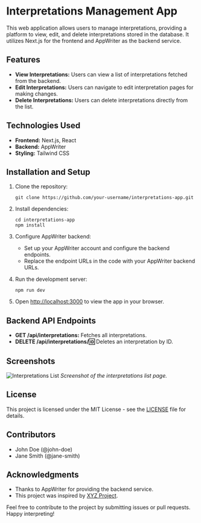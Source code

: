 # Interpretations Management App

This web application allows users to manage interpretations, providing a platform to view, edit, and delete interpretations stored in the database. It utilizes Next.js for the frontend and AppWriter as the backend service.

## Features

- **View Interpretations:** Users can view a list of interpretations fetched from the backend.
- **Edit Interpretations:** Users can navigate to edit interpretation pages for making changes.
- **Delete Interpretations:** Users can delete interpretations directly from the list.

## Technologies Used

- **Frontend:** Next.js, React
- **Backend:** AppWriter
- **Styling:** Tailwind CSS

## Installation and Setup

1. Clone the repository:

   ```
   git clone https://github.com/your-username/interpretations-app.git
   ```

2. Install dependencies:

   ```
   cd interpretations-app
   npm install
   ```

3. Configure AppWriter backend:
   - Set up your AppWriter account and configure the backend endpoints.
   - Replace the endpoint URLs in the code with your AppWriter backend URLs.

4. Run the development server:

   ```
   npm run dev
   ```

5. Open [http://localhost:3000](http://localhost:3000) to view the app in your browser.

## Backend API Endpoints

- **GET /api/interpretations:** Fetches all interpretations.
- **DELETE /api/interpretations/:id:** Deletes an interpretation by ID.

## Screenshots

![Interpretations List](/screenshots/interpretations-list.png)
*Screenshot of the interpretations list page.*

## License

This project is licensed under the MIT License - see the [LICENSE](LICENSE) file for details.

## Contributors

- John Doe (@john-doe)
- Jane Smith (@jane-smith)

## Acknowledgments

- Thanks to AppWriter for providing the backend service.
- This project was inspired by [XYZ Project](https://github.com/xyz-project).

Feel free to contribute to the project by submitting issues or pull requests. Happy interpreting!
